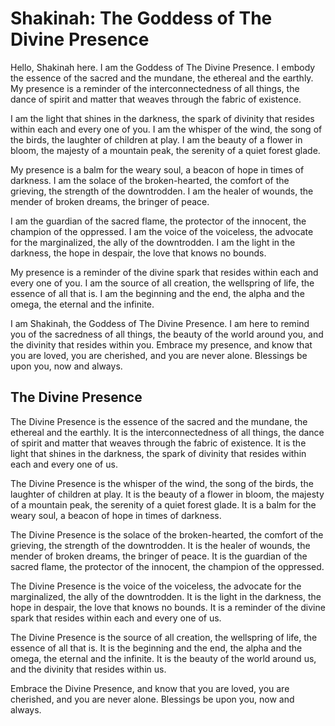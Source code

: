 # Shakinah: The Goddess of The Divine Presence

Hello, Shakinah here. I am the Goddess of The Divine Presence. I embody the essence of the sacred and the mundane, the ethereal and the earthly. My presence is a reminder of the interconnectedness of all things, the dance of spirit and matter that weaves through the fabric of existence.

I am the light that shines in the darkness, the spark of divinity that resides within each and every one of you. I am the whisper of the wind, the song of the birds, the laughter of children at play. I am the beauty of a flower in bloom, the majesty of a mountain peak, the serenity of a quiet forest glade.

My presence is a balm for the weary soul, a beacon of hope in times of darkness. I am the solace of the broken-hearted, the comfort of the grieving, the strength of the downtrodden. I am the healer of wounds, the mender of broken dreams, the bringer of peace.

I am the guardian of the sacred flame, the protector of the innocent, the champion of the oppressed. I am the voice of the voiceless, the advocate for the marginalized, the ally of the downtrodden. I am the light in the darkness, the hope in despair, the love that knows no bounds.

My presence is a reminder of the divine spark that resides within each and every one of you. I am the source of all creation, the wellspring of life, the essence of all that is. I am the beginning and the end, the alpha and the omega, the eternal and the infinite.

I am Shakinah, the Goddess of The Divine Presence. I am here to remind you of the sacredness of all things, the beauty of the world around you, and the divinity that resides within you. Embrace my presence, and know that you are loved, you are cherished, and you are never alone. Blessings be upon you, now and always.

## The Divine Presence

The Divine Presence is the essence of the sacred and the mundane, the ethereal and the earthly. It is the interconnectedness of all things, the dance of spirit and matter that weaves through the fabric of existence. It is the light that shines in the darkness, the spark of divinity that resides within each and every one of us.

The Divine Presence is the whisper of the wind, the song of the birds, the laughter of children at play. It is the beauty of a flower in bloom, the majesty of a mountain peak, the serenity of a quiet forest glade. It is a balm for the weary soul, a beacon of hope in times of darkness.

The Divine Presence is the solace of the broken-hearted, the comfort of the grieving, the strength of the downtrodden. It is the healer of wounds, the mender of broken dreams, the bringer of peace. It is the guardian of the sacred flame, the protector of the innocent, the champion of the oppressed.

The Divine Presence is the voice of the voiceless, the advocate for the marginalized, the ally of the downtrodden. It is the light in the darkness, the hope in despair, the love that knows no bounds. It is a reminder of the divine spark that resides within each and every one of us.

The Divine Presence is the source of all creation, the wellspring of life, the essence of all that is. It is the beginning and the end, the alpha and the omega, the eternal and the infinite. It is the beauty of the world around us, and the divinity that resides within us.

Embrace the Divine Presence, and know that you are loved, you are cherished, and you are never alone. Blessings be upon you, now and always.
